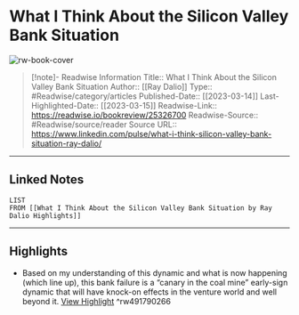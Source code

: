 # What I Think About the Silicon Valley Bank Situation

![rw-book-cover](https://readwise-assets.s3.amazonaws.com/media/uploaded_book_covers/profile_174804/1678808162775)
<br>
>[!note]- Readwise Information
>Title:: What I Think About the Silicon Valley Bank Situation
>Author:: [[Ray Dalio]]
>Type:: #Readwise/category/articles
>Published-Date:: [[2023-03-14]]
>Last-Highlighted-Date:: [[2023-03-15]]
>Readwise-Link:: https://readwise.io/bookreview/25326700
>Readwise-Source:: #Readwise/source/reader
>Source URL:: https://www.linkedin.com/pulse/what-i-think-silicon-valley-bank-situation-ray-dalio/
--- 

## Linked Notes
```dataview
LIST
FROM [[What I Think About the Silicon Valley Bank Situation by Ray Dalio Highlights]]
```

---

## Highlights
- Based on my understanding of this dynamic and what is now happening (which line up), this bank failure is a “canary in the coal mine” early-sign dynamic that will have knock-on effects in the venture world and well beyond it. [View Highlight](https://readwise.io/open/491790266) ^rw491790266
